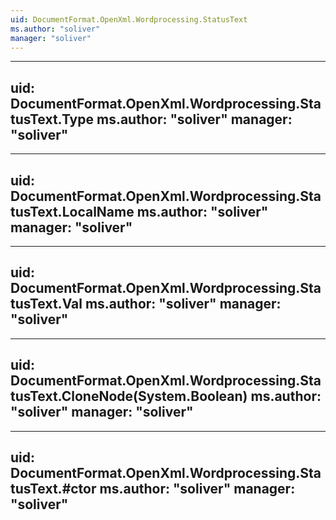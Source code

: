 ```yaml
---
uid: DocumentFormat.OpenXml.Wordprocessing.StatusText
ms.author: "soliver"
manager: "soliver"
---
```


---
uid: DocumentFormat.OpenXml.Wordprocessing.StatusText.Type
ms.author: "soliver"
manager: "soliver"
---

---
uid: DocumentFormat.OpenXml.Wordprocessing.StatusText.LocalName
ms.author: "soliver"
manager: "soliver"
---

---
uid: DocumentFormat.OpenXml.Wordprocessing.StatusText.Val
ms.author: "soliver"
manager: "soliver"
---

---
uid: DocumentFormat.OpenXml.Wordprocessing.StatusText.CloneNode(System.Boolean)
ms.author: "soliver"
manager: "soliver"
---

---
uid: DocumentFormat.OpenXml.Wordprocessing.StatusText.#ctor
ms.author: "soliver"
manager: "soliver"
---
